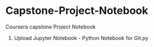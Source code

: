 # Capstone-Project-Notebook
Coursera capstone Project Notebook
1. Upload Jupyter Notebook - Python Notebook for Git.py
